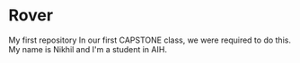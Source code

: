# Rover
My first repository
In our first CAPSTONE class, we were required to do this.
My name is Nikhil and I'm a student in AIH.
